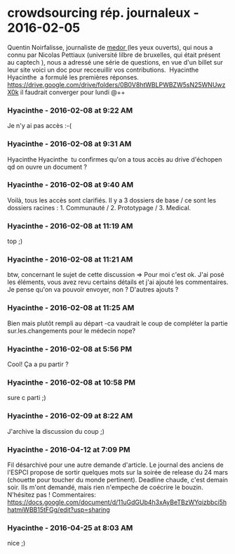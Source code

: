 # crowdsourcing rép. journaleux  - 2016-02-05

Quentin Noirfalisse, journaliste de [medor ](https://medor.coop/fr/)(les yeux ouverts), qui nous a connu par Nicolas Pettiaux (université lilbre de bruxelles, qui était présent au captech ), nous a adressé une série de questions, en vue d'un billet sur leur site   voici un doc pour recceuillir vos contributions.  Hyacinthe Hyacinthe  a formulé les premières réponses.   <https://drive.google.com/drive/folders/0B0V8htWBLPWBZW5sN25WNUwzX0k>   il faudrait converger pour lundi   @++

### **Hyacinthe** - 2016-02-08 at 9:22 AM

Je n'y ai pas accès :-(

### **Hyacinthe** - 2016-02-08 at 9:31 AM

Hyacinthe Hyacinthe  tu confirmes qu'on a tous accès au drive d'échopen qd on ouvre un document ?

### **Hyacinthe** - 2016-02-08 at 9:40 AM

Voilà, tous les accès sont clarifiés. Il y a 3 dossiers de base / ce sont les dossiers racines : 1. Communauté / 2. Prototypage / 3. Medical.

### **Hyacinthe** - 2016-02-08 at 11:19 AM

top ;)

### **Hyacinthe** - 2016-02-08 at 11:21 AM

btw, concernant le sujet de cette discussion =&gt; Pour moi c'est ok. J'ai posé les éléments, vous avez revu certains détails et j'ai ajouté les commentaires.   Je pense qu'on va pouvoir envoyer, non ? D'autres ajouts ?

### **Hyacinthe** - 2016-02-08 at 11:25 AM

Bien mais plutôt rempli au départ -ca vaudrait le coup de compléter la partie sur.les.changements pour le médecin nope?

### **Hyacinthe** - 2016-02-08 at 5:56 PM

Cool!  Ça a pu partir ?

### **Hyacinthe** - 2016-02-08 at 10:58 PM

sure c parti ;)

### **Hyacinthe** - 2016-02-09 at 8:22 AM

J'archive la discussion du coup ;)

### **Hyacinthe** - 2016-04-12 at 7:09 PM

Fil désarchivé pour une autre demande d'article. Le journal des anciens de l'ESPCI propose de sortir quelques mots sur la soirée de release du 24 mars (chouette pour toucher du monde pertinent). Deadline chaude, c'est demain soir.  Ils m'ont demandé, mais rien n'empeche de coécrire le bouzin.  N'hésitez pas !  Commentaires: <https://docs.google.com/document/d/11uGdGUb4h3xAyBeTBzWYqizbbci5hhatmiWBB15tFGg/edit?usp=sharing>

### **Hyacinthe** - 2016-04-25 at 8:03 AM

nice ;)

